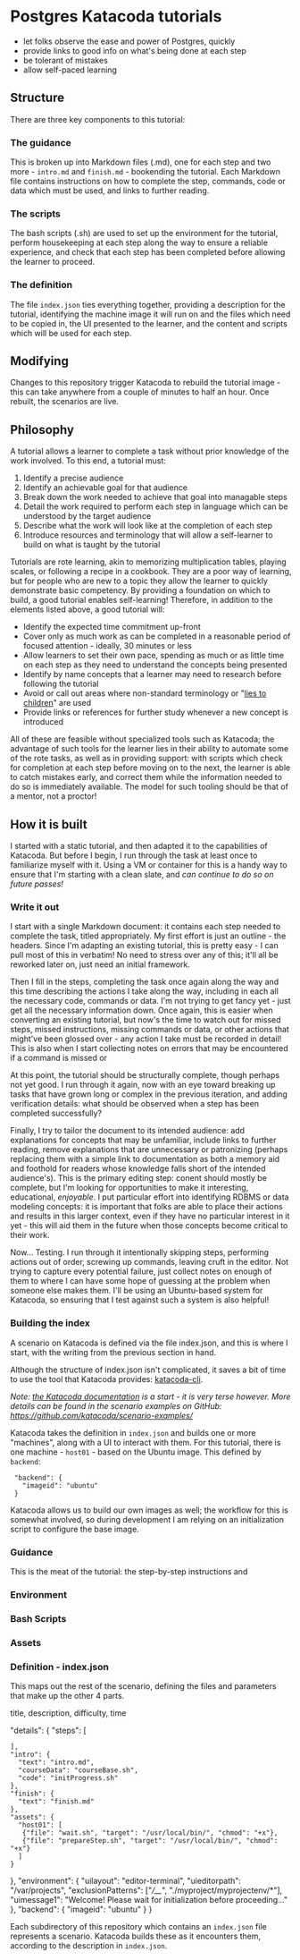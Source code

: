 # Postgres Katacoda tutorials

- let folks observe the ease and power of Postgres, quickly
- provide links to good info on what's being done at each step
- be tolerant of mistakes
- allow self-paced learning

## Structure

There are three key components to this tutorial:

### The guidance

This is broken up into Markdown files (.md), one for each step and two more - `intro.md` and `finish.md` - bookending the tutorial. Each Markdown file contains instructions on how to complete the step, commands, code or data which must be used, and links to further reading.

### The scripts

The bash scripts (.sh) are used to set up the environment for the tutorial, perform housekeeping at each step along the way to ensure a reliable experience, and check that each step has been completed before allowing the learner to proceed.

### The definition

The file `index.json` ties everything together, providing a description for the tutorial, identifying the machine image it will run on and the files which need to be copied in, the UI presented to the learner, and the content and scripts which will be used for each step.

## Modifying

Changes to this repository trigger Katacoda to rebuild the tutorial image - this can take anywhere from a couple of minutes to half an hour. Once rebuilt, the scenarios are live.

## Philosophy

A tutorial allows a learner to complete a task without prior knowledge of the work involved. To this end, a tutorial must:

1. Identify a precise audience
2. Identify an achievable goal for that audience
3. Break down the work needed to achieve that goal into managable steps
4. Detail the work required to perform each step in language which can be understood by the target audience
5. Describe what the work will look like at the completion of each step
6. Introduce resources and terminology that will allow a self-learner to build on what is taught by the tutorial

Tutorials are rote learning, akin to memorizing multiplication tables, playing scales, or following a recipe in a cookbook. They are a poor way of learning, but for people who are new to a topic they allow the learner to quickly demonstrate basic competency. By providing a foundation on which to build, a good tutorial enables self-learning! Therefore, in addition to the elements listed above, a good tutorial will:

- Identify the expected time commitment up-front
- Cover only as much work as can be completed in a reasonable period of focused attention - ideally, 30 minutes or less
- Allow learners to set their own pace, spending as much or as little time on each step as they need to understand the concepts being presented
- Identify by name concepts that a learner may need to research before following the tutorial
- Avoid or call out areas where non-standard terminology or "[lies to children](https://en.wikipedia.org/wiki/Lie-to-children)" are used
- Provide links or references for further study whenever a new concept is introduced

All of these are feasible without specialized tools such as Katacoda; the advantage of such tools for the learner lies in their ability to automate some of the rote tasks, as well as in providing support: with scripts which check for completion at each step before moving on to the next, the learner is able to catch mistakes early, and correct them while the information needed to do so is immediately available. The model for such tooling should be that of a mentor, not a proctor!

## How it is built

I started with a static tutorial, and then adapted it to the capabilities of Katacoda. But before I begin, I run through the task at least once to familiarize myself with it. Using a VM or container for this is a handy way to ensure that I'm starting with a clean slate, and *can continue to do so on future passes!*

### Write it out

I start with a single Markdown document: it contains each step needed to complete the task, titled appropriately. My first effort is just an outline - the headers. Since I'm adapting an existing tutorial, this is pretty easy - I can pull most of this in verbatim! No need to stress over any of this; it'll all be reworked later on, just need an initial framework.

Then I fill in the steps, completing the task once again along the way and this time describing the actions I take along the way, including in each all the necessary code, commands or data. I'm not trying to get fancy yet - just get all the necessary information down. Once again, this is easier when converting an existing tutorial, but now's the time to watch out for missed steps, missed instructions, missing commands or data, or other actions that might've been glossed over - any action I take must be recorded in detail! This is also when I start collecting notes on errors that may be encountered if a command is missed or 

At this point, the tutorial should be structurally complete, though perhaps not yet good. I run through it again, now with an eye toward breaking up tasks that have grown long or complex in the previous iteration, and adding verification details: what should be observed when a step has been completed successfully?

Finally, I try to tailor the document to its intended audience: add explanations for concepts that may be unfamiliar, include links to further reading, remove explanations that are unnecessary or patronizing (perhaps replacing them with a simple link to documentation as both a memory aid and foothold for readers whose knowledge falls short of the intended audience's). This is the primary editing step: conent should mostly be complete, but I'm looking for opportunities to make it interesting, educational, *enjoyable*. I put particular effort into identifying RDBMS or data modeling concepts: it is important that folks are able to place their actions and results in this larger context, even if they have no particular interest in it yet - this will aid them in the future when those concepts become critical to their work.

Now... Testing. I run through it intentionally skipping steps, performing actions out of order, screwing up commands, leaving cruft in the editor. Not trying to capture every potential failure, just collect notes on enough of them to where I can have some hope of guessing at the problem when someone else makes them. I'll be using an Ubuntu-based system for Katacoda, so ensuring that I test against such a system is also helpful!

### Building the index

A scenario on Katacoda is defined via the file index.json, and this is where I start, with the writing from the previous section in hand.

Although the structure of index.json isn't complicated, it saves a bit of time to use the tool that Katacoda provides: [katacoda-cli](https://www.npmjs.com/package/katacoda-cli). 

*Note: [the Katacoda documentation](https://www.katacoda.com/docs) is a start - it is very terse however. More details can be found in the scenario examples on GitHub: https://github.com/katacoda/scenario-examples/*



Katacoda takes the definition in `index.json` and builds one or more "machines", along with a UI to interact with them. For this tutorial, there is one machine - `host01` - based on the Ubuntu image. This defined by `backend`:

     "backend": {
       "imageid": "ubuntu"
     }
     
Katacoda allows us to build our own images as well; the workflow for this is somewhat involved, so during development I am relying on an initialization script to configure the base image.

### Guidance

This is the meat of the tutorial: the step-by-step instructions and 

### Environment

### Bash Scripts

### Assets


### Definition - index.json

This maps out the rest of the scenario, defining the files and parameters that make up the other 4 parts.

title, description, difficulty, time
  
  
  "details": {
    "steps": [

    ],
    "intro": {
      "text": "intro.md",
      "courseData": "courseBase.sh",
      "code": "initProgress.sh"
    },
    "finish": {
      "text": "finish.md"
    },
    "assets": {
      "host01": [
       {"file": "wait.sh", "target": "/usr/local/bin/", "chmod": "+x"},
       {"file": "prepareStep.sh", "target": "/usr/local/bin/", "chmod": "+x"}
      ]
    }
 },
  "environment": {
      "uilayout": "editor-terminal",
      "uieditorpath": "/var/projects",
      "exclusionPatterns": ["*/__*", "./myproject/myprojectenv/*"],
      "uimessage1": "Welcome! Please wait for initialization before proceeding..."
  },
  "backend": {
    "imageid": "ubuntu"
  }
}


Each subdirectory of this repository which contains an `index.json` file represents a scenario. Katacoda builds these as it encounters them, according to the description in `index.json`.

